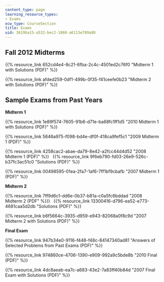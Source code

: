 ```yaml
---
content_type: page
learning_resource_types:
- Exams
ocw_type: CourseSection
title: Exams
uid: 3619ba15-a532-bec2-1868-a6113e789a80
---
```


Fall 2012 Midterms
------------------

{{% resource_link 652cd4e4-8c21-6fba-2c4c-4501ed2c76f0 "Midterm 1 with Solutions (PDF)" %}}

{{% resource_link afded259-0df1-499b-0f35-f41ceefe0b23 "Midterm 2 with Solutions (PDF)" %}}

Sample Exams from Past Years
----------------------------

**Midterm 1**

{{% resource_link 1e89f574-7605-91b6-d71e-ba68fc1ff1d5 "2010 Midterm 1 with Solutions (PDF)" %}}

{{% resource_link 5646a975-f098-bd4e-df0f-418ca9fef5c1 "2009 Midterm 1 (PDF)" %}}

{{% resource_link 4258cac2-abae-da79-8e42-a2fcc44d4d52 "2008 Midterm 1 (PDF)" %}}   {{% resource_link 9f6eb790-fd03-26e9-526c-b37fc3ac51c0 "Solutions (PDF)" %}}

{{% resource_link 00498595-01ea-2fa7-1af6-7ff1bf9cbafb "2007 Midterm 1 (PDF)" %}}

**Midterm 2**

{{% resource_link 7ff9d6c1-dd6e-0b37-b81a-c0a5fc6bddad "2008 Midterm 2 (PDF" %}})   {{% resource_link 13300416-d796-ea52-e773-4681caa5d2db "Solutions (PDF)" %}}

{{% resource_link b6f5664c-3935-d959-e943-82068a0f8c9d "2007 Midterm 2 with Solutions (PDF)" %}}

**Final Exam**

{{% resource_link 947b34e0-9116-f448-f48c-84147340ad81 "Answers of Selected Problems from Past Exams (PDF)" %}}

{{% resource_link 974860ce-4706-1390-e909-992a9c5bde8b "2010 Final (PDF)" %}}

{{% resource_link 4dc8aeab-ea7c-a683-43e2-7a83ff40b84d "2007 Final Exam with Solutions (PDF)" %}}